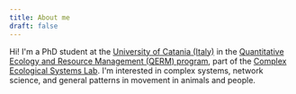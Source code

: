 ```yaml
---
title: About me
draft: false
---
```


Hi! I'm a PhD student at the [University of Catania (Italy)](https://www.washington.edu/) in the [Quantitative Ecology and Resource Management (QERM) program](https://quantitative.uw.edu/graduate/qerm/), part of the [Complex Ecological Systems Lab](https://complexecolab.github.io/).
I'm interested in complex systems, network science, and general patterns in movement in animals and people.

